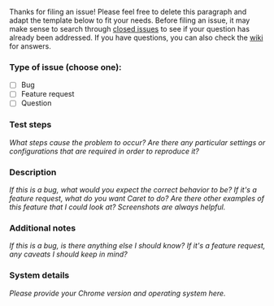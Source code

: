 Thanks for filing an issue! Please feel free to delete this paragraph and adapt the template below to fit your needs. Before filing an issue, it may make sense to search through [closed issues](https://github.com/thomaswilburn/Caret/issues?q=is%3Aissue+is%3Aclosed) to see if your question has already been addressed. If you have questions, you can also check the [wiki](https://github.com/thomaswilburn/Caret/wiki) for answers.

### Type of issue (choose one):
  - [ ] Bug
  - [ ] Feature request
  - [ ] Question

### Test steps

*What steps cause the problem to occur? Are there any particular settings or configurations that are required in order to reproduce it?*

### Description

*If this is a bug, what would you expect the correct behavior to be? If it's a feature request, what do you want Caret to do? Are there other examples of this feature that I could look at? Screenshots are always helpful.*

### Additional notes

*If this is a bug, is there anything else I should know? If it's a feature request, any caveats I should keep in mind?*

### System details

*Please provide your Chrome version and operating system here.*

